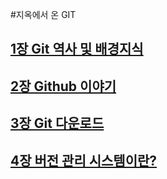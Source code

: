 #지옥에서 온 GIT

## [1장 Git 역사 및 배경지식](https://github.com/SDW1014/git-Study-FromtheHell-2024-07-14/blob/main/1.%20Git%20%EC%97%AD%EC%82%AC%20%EB%B0%8F%20%EB%B0%B0%EA%B2%BD%EC%A7%80%EC%8B%9D/Content.txt)

## [2장 Github 이야기](https://github.com/SDW1014/git-Study-FromtheHell-2024-07-14/blob/main/2.%20Github%20%EC%9D%B4%EC%95%BC%EA%B8%B0/Content.txt)

## [3장 Git 다운로드](https://github.com/SDW1014/git-Study-FromtheHell-2024-07-14/blob/main/3.%20Git%20%EB%8B%A4%EC%9A%B4%EB%A1%9C%EB%93%9C/Content.txt)

## [4장 버전 관리 시스템이란?](https://github.com/SDW1014/git-Study-FromtheHell-2024-07-14/blob/main/4.%20%EB%B2%84%EC%A0%84%20%EA%B4%80%EB%A6%AC%20%EC%8B%9C%EC%8A%A4%ED%85%9C%EC%9D%B4%EB%9E%80/Content.txt)
